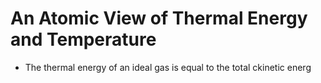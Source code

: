 # An Atomic View of Thermal Energy and Temperature
- The thermal energy of an ideal gas is equal to the total ckinetic energ 
